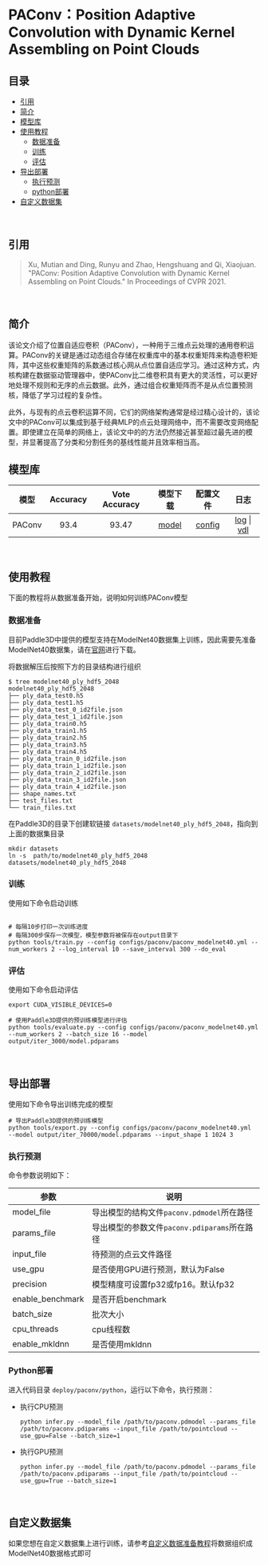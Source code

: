 # PAConv：Position Adaptive Convolution with Dynamic Kernel Assembling on Point Clouds

## 目录
* [引用](#1)
* [简介](#2)
* [模型库](#3)
* [使用教程](#4)
  * [数据准备](#41)
  * [训练](#42)
  * [评估](#43)
* [导出部署](#5)
  * [执行预测](#51)
  * [python部署](#52)
* [自定义数据集](#6)

<br>

## <h2 id="1">引用</h2>

> Xu, Mutian and Ding, Runyu and Zhao, Hengshuang and Qi, Xiaojuan. "PAConv: Position Adaptive Convolution with Dynamic Kernel Assembling on Point Clouds." In Proceedings of CVPR 2021.

<br>

## <h2 id="2">简介</h2>

该论文介绍了位置自适应卷积（PAConv），一种用于三维点云处理的通用卷积运算。PAConv的关键是通过动态组合存储在权重库中的基本权重矩阵来构造卷积矩阵，其中这些权重矩阵的系数通过核心网从点位置自适应学习。通过这种方式，内核构建在数据驱动管理器中，使PAConv比二维卷积具有更大的灵活性，可以更好地处理不规则和无序的点云数据。此外，通过组合权重矩阵而不是从点位置预测核，降低了学习过程的复杂性。

此外，与现有的点云卷积运算不同，它们的网络架构通常是经过精心设计的，该论文中的PAConv可以集成到基于经典MLP的点云处理网络中，而不需要改变网络配置。即使建立在简单的网络上，该论文中的的方法仍然接近甚至超过最先进的模型，并显著提高了分类和分割任务的基线性能并且效率相当高。
<br>

## <h2 id="3">模型库</h2>

| 模型  | Accuracy | Vote Accuracy | 模型下载 | 配置文件 |  日志 |
| :--: | :--------: | :-------------------:| :------: | :-----: | :--: |
|PAConv   | 93.4 |  93.47 | [model]() | [config]() | [log]() \| [vdl]() |

<br>

## <h2 id="4">使用教程</h2>

下面的教程将从数据准备开始，说明如何训练PAConv模型

### <h3 id="41">数据准备</h3>

目前Paddle3D中提供的模型支持在ModelNet40数据集上训练，因此需要先准备ModelNet40数据集，请在[官网](https://shapenet.cs.stanford.edu/media/modelnet40_ply_hdf5_2048.zip)进行下载。

将数据解压后按照下方的目录结构进行组织

```shell
$ tree modelnet40_ply_hdf5_2048
modelnet40_ply_hdf5_2048
├── ply_data_test0.h5
├── ply_data_test1.h5
├── ply_data_test_0_id2file.json
├── ply_data_test_1_id2file.json
├── ply_data_train0.h5
├── ply_data_train1.h5
├── ply_data_train2.h5
├── ply_data_train3.h5
├── ply_data_train4.h5
├── ply_data_train_0_id2file.json
├── ply_data_train_1_id2file.json
├── ply_data_train_2_id2file.json
├── ply_data_train_3_id2file.json
├── ply_data_train_4_id2file.json
├── shape_names.txt
├── test_files.txt
└── train_files.txt
```

在Paddle3D的目录下创建软链接 `datasets/modelnet40_ply_hdf5_2048`，指向到上面的数据集目录

```shell
mkdir datasets
ln -s  path/to/modelnet40_ply_hdf5_2048 datasets/modelnet40_ply_hdf5_2048
```

### <h3 id="42">训练</h3>

使用如下命令启动训练

```shell

# 每隔10步打印一次训练进度
# 每隔300步保存一次模型，模型参数将被保存在output目录下
python tools/train.py --config configs/paconv/paconv_modelnet40.yml --num_workers 2 --log_interval 10 --save_interval 300 --do_eval
```

### <h3 id="43">评估</h3>

使用如下命令启动评估

```shell
export CUDA_VISIBLE_DEVICES=0

# 使用Paddle3D提供的预训练模型进行评估
python tools/evaluate.py --config configs/paconv/paconv_modelnet40.yml --num_workers 2 --batch_size 16 --model output/iter_3000/model.pdparams
```

<br>

## <h2 id="5">导出部署</h2>

使用如下命令导出训练完成的模型

```shell
# 导出Paddle3D提供的预训练模型
python tools/export.py --config configs/paconv/paconv_modelnet40.yml  --model output/iter_70000/model.pdparams --input_shape 1 1024 3
```

### <h3 id="51">执行预测</h3>

命令参数说明如下：

| 参数 | 说明 |
| -- | -- |
| model_file | 导出模型的结构文件`paconv.pdmodel`所在路径 |
| params_file | 导出模型的参数文件`paconv.pdiparams`所在路径 |
| input_file | 待预测的点云文件路径 |
| use_gpu | 是否使用GPU进行预测，默认为False|
| precision | 模型精度可设置fp32或fp16。默认fp32 |
| enable_benchmark | 是否开启benchmark |
| batch_size | 批次大小 |
| cpu_threads | cpu线程数 |
| enable_mkldnn | 是否使用mkldnn |


### <h3 id="52">Python部署</h3>

进入代码目录 `deploy/paconv/python`，运行以下命令，执行预测：

* 执行CPU预测

    ```shell
    python infer.py --model_file /path/to/paconv.pdmodel --params_file /path/to/paconv.pdiparams --input_file /path/to/pointcloud --use_gpu=False --batch_size=1
    ```

* 执行GPU预测

    ```shell
    python infer.py --model_file /path/to/paconv.pdmodel --params_file /path/to/paconv.pdiparams --input_file /path/to/pointcloud --use_gpu=True --batch_size=1
    ```


<br>

## <h2 id="6">自定义数据集</h2>

如果您想在自定义数据集上进行训练，请参考[自定义数据准备教程](../datasets/custom.md)将数据组织成ModelNet40数据格式即可
